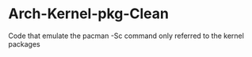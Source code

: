 # Arch-Kernel-pkg-Clean
Code that emulate the pacman -Sc command only referred to the kernel packages
